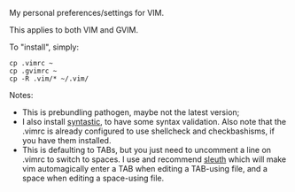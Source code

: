 My personal preferences/settings for VIM.

This applies to both VIM and GVIM.

To "install", simply:
```
cp .vimrc ~
cp .gvimrc ~
cp -R .vim/* ~/.vim/
```

Notes:
* This is prebundling pathogen, maybe not the latest version;
* I also install [syntastic](https://github.com/vim-syntastic/syntastic), to
  have some syntax validation. Also note that the .vimrc is already configured
  to use shellcheck and checkbashisms, if you have them installed.
* This is defaulting to TABs, but you just need to uncomment a line on .vimrc
  to switch to spaces. I use and recommend
  [sleuth](https://github.com/tpope/vim-sleuth) which will make vim
  automagically enter a TAB when editing a TAB-using file, and a space when
  editing a space-using file.
